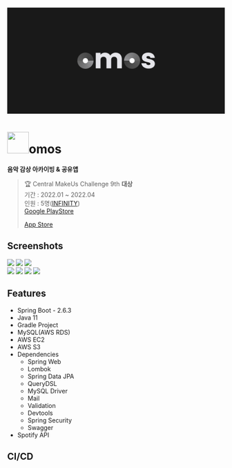 ![Graphic Image](https://github.com/CMC-9th-INFINITY/omos-aos/raw/master/doc/imgs/graphic.png)

# <img src="https://user-images.githubusercontent.com/70104259/187368554-eba28b37-605b-4ecb-944b-c6d28fb1d5df.png" width="50px" height="50px"/>omos

**음악 감상 아카이빙 & 공유앱**

> 🏆 Central MakeUs Challenge 9th **대상**  
> 기간 : 2022.01 ~ 2022.04  
> 인원 : 5명([INFINITY](https://melodious-passbook-4b9.notion.site/TEAM-d473f9dcd4464ea2b0faf23716de8f04))  
> [Google PlayStore](https://play.google.com/store/apps/details?id=com.infinity.omos)
>
> [App Store](https://apps.apple.com/kr/app/omos/id1615388062)

## Screenshots
<img src="https://user-images.githubusercontent.com/70104259/187369583-306964a9-491d-44dd-a54a-765bb23c11ed.png" width="200"/> <img src="https://user-images.githubusercontent.com/70104259/187369749-486d06db-d898-4722-87c2-25785fe98dc9.png" width="200"/> <img src="https://user-images.githubusercontent.com/70104259/187369936-8a5bd7df-c90d-4390-8695-25290f8d8508.png" width="200"/>  
<img src="https://user-images.githubusercontent.com/70104259/187369949-f9134717-60cb-45ac-8c71-9b5a5544533f.png" width="200"/> <img src="https://user-images.githubusercontent.com/70104259/187370040-4ff31563-6fd2-4524-a569-6b8091200245.png" width="200"/> <img src="https://user-images.githubusercontent.com/70104259/187370090-b416a529-1260-4c05-b815-04952be15fac.png" width="200"/> <img src="https://user-images.githubusercontent.com/70104259/187370141-227642fd-e2dc-4e54-b6bd-cec281384379.png" width="200"/>

## Features
- Spring Boot - 2.6.3
- Java 11
- Gradle Project
- MySQL(AWS RDS)
- AWS EC2
- AWS S3
- Dependencies
  - Spring Web
  - Lombok
  - Spring Data JPA
  - QueryDSL
  - MySQL Driver
  - Mail
  - Validation
  - Devtools
  - Spring Security
  - Swagger
- Spotify API

## CI/CD





